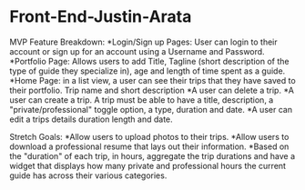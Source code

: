 # Front-End-Justin-Arata

MVP Feature Breakdown:
*Login/Sign up Pages: User can login to their account or sign up for an account using a Username and Password. 
*Portfolio Page: Allows users to add Title, Tagline (short description of the type of guide they specialize in), age and length of time spent as a guide. 
*Home Page: in a list view, a user can see their trips that they have saved to their portfolio. Trip name and short description 
*A user can delete a trip.
*A user can create a trip. A trip must be able to have a title, description, a "private/professional" toggle option, a type, duration and date.
*A user can edit a trips details duration length and date.

Stretch Goals: 
*Allow users to upload photos to their trips. 
*Allow users to download a professional resume that lays out their information.
*Based on the "duration" of each trip, in hours, aggregate the trip durations and have a widget that displays how many private and professional hours the current guide has across their various categories. 
